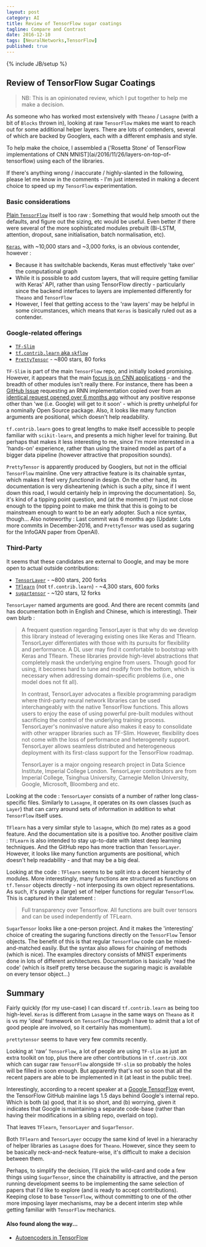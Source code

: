 ```yaml
---
layout: post
category: AI
title: Review of TensorFlow sugar coatings
tagline: Compare and Contrast
date: 2016-12-10
tags: [NeuralNetworks,TensorFlow]
published: true
---
```

{% include JB/setup %}


## Review of TensorFlow Sugar Coatings

>  NB:  This is an opinionated review, which I put together to help me make a decision.

As someone who has worked most extensively with ```Theano``` / ```Lasagne``` (with a bit 
of ```Blocks``` thrown in), looking at raw ```TensorFlow``` makes me want to reach out 
for some additional helper layers.  There are lots of contenders, several of which 
are backed by Googlers, each with a different emphasis and style.

To help make the choice, I assembled a ('Rosetta Stone' of TensorFlow implementations of CNN MNIST](ai/2016/11/26/layers-on-top-of-tensorflow) 
using each of the libraries.


If there's anything wrong / inaccurate / highly-slanted in the following, please let me know in the comments - 
I'm just interested in making a decent choice to speed up my ```TensorFlow``` experimentation.


### Basic considerations

[Plain ```TensorFlow```](https://www.tensorflow.org/) itself is too raw : Something that would help smooth out the defaults, and 
figure out the sizing, etc would be useful.  Even better if there were several of the more
sophisticated modules prebuilt (Bi-LSTM, attention, dropout, sane initialisation, batch normalisation, etc).

[```Keras```](https://github.com/fchollet/keras), with ~10,000 stars and ~3,000 forks, is an obvious contender, however : 

*  Because it has switchable backends, Keras must effectively 'take over' the computational graph
*  While it is possible to add custom layers, that will require getting familiar with Keras' API, rather than
   using TensorFlow directly - particularly since the backend interfaces to layers are implemented 
   differently for ```Theano``` and ```TensorFlow```
*  However, I feel that getting access to the 'raw layers' may be helpful in some circumstances,
   which means that ```Keras``` is basically ruled out as a contender.
   

### Google-related offerings

*  [```TF-Slim```](https://github.com/tensorflow/tensorflow/tree/master/tensorflow/contrib/slim) 
*  [```tf.contrib.learn``` aka ```skflow```](https://github.com/tensorflow/tensorflow/tree/master/tensorflow/contrib/learn/python/learn)
*  [```PrettyTensor```](https://github.com/google/prettytensor) - ~800 stars, 80 forks

```TF-Slim``` is part of the main ```TensorFlow``` repo, and initially looked promising.  However,
it appears that the main [focus is on CNN applications](https://github.com/tensorflow/tensorflow/tree/master/tensorflow/contrib/slim#layers) - 
and the breadth of other modules isn't really there.  For instance, 
there has been a [GitHub Issue](https://github.com/tensorflow/tensorflow/issues/5830) 
requesting an RNN implementation copied over from an [identical request opened over 6 months ago](https://github.com/tensorflow/models/issues/70) without
any positive response other than 'we (i.e. Google) will get to it soon' - which is pretty unhelpful for a nominally Open Source package.
Also, it looks like many function arguments are positional, which doesn't help readability.

```tf.contrib.learn``` goes to great lengths to make itself accessible to people familiar with ```scikit-learn```,
and presents a mich higher level for training.  But perhaps that makes it less interesting to me, 
since I'm more interested in a 'hands-on' experience, rather
than using the trained model as part of a bigger data pipeline (however attractive that proposition sounds).

```PrettyTensor``` is apparently produced by Googlers, but not in the official ```TensorFlow``` mainline.  One
very attractive feature is its chainable syntax, which makes it feel very *functional* in design.  On the other hand,
its documentation is very disheartening (which is such a pity, since if I went down this road,
I would certainly help in improving the documentation).  So, it's kind of a tipping point question,
and (at the moment) I'm just not close enough to the tipping point to make me think that this is 
going to be mainstream enough to want to be an early adopter.  Such a nice syntax, 
though...  Also noteworthy : Last commit was 6 months ago (Update: Lots more commits in December-2016, 
and ```PrettyTensor``` was used as sugaring for the InfoGAN paper from OpenAI).



### Third-Party 

It seems that these candidates are external to Google, and may be more open to actual outside contributions:

*  [```TensorLayer```](http://tensorlayer.readthedocs.io/en/latest/)  - ~800 stars, 200 forks
*  [```TFlearn```](http://tflearn.org) (not ```tf.contrib.learn```)  - ~4,300 stars, 600 forks
*  [```sugartensor```](https://github.com/buriburisuri/sugartensor) - ~120 stars, 12 forks


```TensorLayer``` named arguments are good.  And there are recent commits (and has documentation both in English and Chinese, 
which is interesting).  Their own blurb :     

>   A frequent question regarding TensorLayer is that why do we develop this library instead of 
>   leveraging existing ones like Keras and Tflearn.  TensorLayer differentiates with those with its pursuits for 
>   flexibility and performance. A DL user may find it comfortable to bootstrap with Keras and Tflearn. These 
>   libraries provide high-level abstractions that completely mask the underlying engine 
>   from users.  Though good for using, it becomes hard to tune and modify from the bottom, 
>   which is necessary when addressing domain-specific problems (i.e., one model does not fit all).
>
>   In contrast, TensorLayer advocates a flexible programming paradigm where third-party neural network libraries can be used 
>   interchangeably with the native TensorFlow functions.  This allows users to enjoy the ease of using powerful 
>   pre-built modules without sacrificing the control of the underlying training process.  TensorLayer's noninvasive 
>   nature also makes it easy to consolidate with other wrapper libraries such as TF-Slim.  However, flexibility does not 
>   come with the loss of performance and heterogeneity support.  TensorLayer allows seamless distributed and heterogeneous 
>   deployment with its first-class support for the TensorFlow roadmap. 
>
>   TensorLayer is a major ongoing research project in Data Science Institute, Imperial College London.  TensorLayer contributors 
>   are from Imperial College, Tsinghua University, Carnegie Mellon University, Google, Microsoft, Bloomberg and etc. 

Looking at the code : ```TensorLayer``` consists of a number of rather long class-specific files.  Similarly to 
```Lasagne```, it operates on its own classes (such as ```Layer```) that can carry around sets of information
in addition to what ```TensorFlow``` itself uses.


```TFlearn``` has a very similar style to ```lasagne```, which (to me) rates as a good feature.  And the 
documentation site is a positive too.  Another positive claim : ```TFLearn``` is also intended to stay up-to-date 
with latest deep learning techniques.   And the GitHub repo has more traction than ```TensorLayer```.
However, it looks like many function arguments are positional, which doesn't help readability - and that may 
be a big deal.  

Looking at the code : ```TFlearn``` seems to be split into a decent hierarchy of modules.  More interestingly, many functions 
are structured as functions on ```tf.Tensor``` objects directly - not interposing its own object representations.  As such, 
it's purely a (large) set of helper functions for regular ```TensorFlow```.  This is captured in their statement : 

>   Full transparency over Tensorflow.  All functions are built over tensors and can be used independently of TFLearn.



```SugarTensor``` looks like a one-person project.  And it makes the 'interesting' choice of creating the 
sugaring functions directly on the ```TensorFlow``` Tensor objects.  The benefit of this is that regular
```TensorFlow``` code can be mixed-and-matched easily.  But the syntax also allows for chaining of 
methods (which is nice).  The examples directory consists of MNIST experiments done in lots of different architectures.
Documentation is basically 'read the code' (which is itself pretty terse because the sugaring magic is available 
on every tensor object...)



## Summary

Fairly quickly (for my use-case) I can discard ```tf.contrib.learn``` as being too high-level.  ```Keras``` is 
different from ```Lasagne``` in the same ways on ```Theano``` as it is vs my 'ideal' framework on ```TensorFlow``` 
(though I have to admit that a lot of good people are involved, so it certainly has momentum).

```prettytensor``` seems to have very few commits recently.  

Looking at 'raw' ```TensorFlow```, a lot of people are using ```TF-slim``` as just an extra toolkit on top, 
plus there are other contributions in ```tf.contrib.XXX``` which can sugar raw ```TensorFlow``` alongside ```TF-slim``` so 
probably the holes will be filled in soon enough.  But apparently that's not so soon that all the recent papers
are able to be implemented in it (at least in the public tree).  

Interestingly, according to a recent speaker at a [Google TensorFlow](https://www.meetup.com/GCPUGSG/events/235662088/) event, 
the TensorFlow GitHub mainline lags 1.5 days behind Google's internal repo.  Which is both (a) good, that it is so short, and (b) worrying,
given it indicates that Google is maintaining a separate code-base (rather than having their modifications in a 
sibling repo, overlaid on top).


That leaves ```TFlearn```, ```TensorLayer``` and ```SugarTensor```.  

Both ```TFlearn``` and ```TensorLayer``` occupy the same kind of level in a hierarachy of helper libraries as ```Lasagne``` does 
for ```Theano```.  However, since they seem to be basically neck-and-neck feature-wise, it's difficult to 
make a decision between them.  

Perhaps, to simplify the decision, I'll pick the wild-card and code a few things using ```SugarTensor```, since the 
chainability is attractive, and the person running development seems to be implementing the same selection of 
papers that I'd like to explore (and is ready to accept contributions).  Keeping close to base ```TensorFlow```, 
without committing to one of the other more imposing layer mechanisms, may be a decent interim step while 
getting familiar with ```TensorFlow``` mechanics.


#### Also found along the way...

*   [Autoencoders in TensorFlow](http://engineering.artifacia.com/opensourcing-libsdae-a-simple-tensorflow-based-library-for-deep-autoencoders/)
